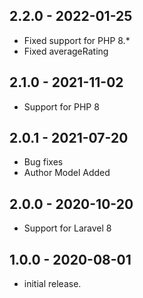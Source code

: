 ## 2.2.0 - 2022-01-25
- Fixed support for PHP 8.*
- Fixed averageRating

## 2.1.0 - 2021-11-02
- Support for PHP 8

## 2.0.1 - 2021-07-20
- Bug fixes
- Author Model Added

## 2.0.0 - 2020-10-20
- Support for Laravel 8
## 1.0.0 - 2020-08-01
- initial release.
